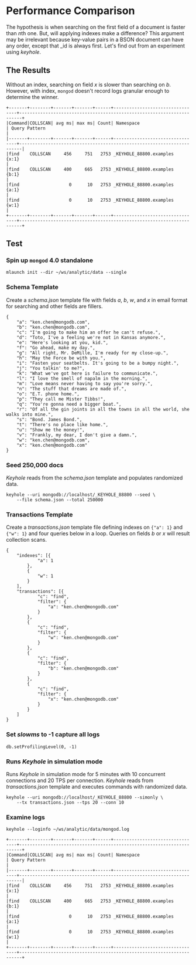 # Performance Comparison
The hypothesis is when searching on the first field of a document is faster than *n*th one.  But, will applying indexes make a difference?  This argument may be irrelevant because key-value pairs in a BSON document can have any order, except that _id is always first.  Let's find out from an experiment using *keyhole*.
 
## The Results
Without an index, searching on field *x* is slower than searching on *b*.  However, with index, `mongod` doesn't record logs granular enough to determine the winner.

```
+-------+--------+-------+-------+------+---------------------------------+-----------------------------------------------------------------------+
|Command|COLLSCAN| avg ms| max ms| Count| Namespace                       | Query Pattern                                                         |
|-------+--------+-------+-------+------+---------------------------------+-----------------------------------------------------------------------|
|find    COLLSCAN     456     751   2753 _KEYHOLE_88800.examples           {x:1}                                                                  |
|find    COLLSCAN     400     665   2753 _KEYHOLE_88800.examples           {b:1}                                                                  |
|find                   0      10   2753 _KEYHOLE_88800.examples           {a:1}                                                                  |
|find                   0      10   2753 _KEYHOLE_88800.examples           {w:1}                                                                  |
+-------+--------+-------+-------+------+---------------------------------+-----------------------------------------------------------------------+
```

## Test
### Spin up `mongod` 4.0 standalone
```
mlaunch init --dir ~/ws/analytic/data --single
```

### Schema Template
Create a *schema.json* template file with fields *a*, *b*, *w*, and *x* in email format for searching and other fields are fillers.

```
{
	"a": "ken.chen@mongodb.com",
	"b": "ken.chen@mongodb.com",
	"c": "I'm going to make him an offer he can't refuse.",
	"d": "Toto, I've a feeling we're not in Kansas anymore.",
	"e": "Here's looking at you, kid.",
	"f": "Go ahead, make my day.",
	"g": "All right, Mr. DeMille, I'm ready for my close-up.",
	"h": "May the Force be with you.",
	"i": "Fasten your seatbelts. It's going to be a bumpy night.",
	"j": "You talkin' to me?",
	"k": "What we've got here is failure to communicate.",
	"l": "I love the smell of napalm in the morning.",
	"m": "Love means never having to say you're sorry.",
	"n": "The stuff that dreams are made of.",
	"o": "E.T. phone home.",
	"p": "They call me Mister Tibbs!",
	"q": "You're gonna need a bigger boat.",
	"r": "Of all the gin joints in all the towns in all the world, she walks into mine.",
	"s": "Bond. James Bond.",
	"t": "There's no place like home.",
	"u": "Show me the money!",
	"v": "Frankly, my dear, I don't give a damn.",
	"w": "ken.chen@mongodb.com",
	"x": "ken.chen@mongodb.com"
}
```

### Seed 250,000 docs
*Keyhole* reads from the *schema.json* template and populates randomized data.

```
keyhole --uri mongodb://localhost/_KEYHOLE_88800 --seed \
    --file schema.json --total 250000
```

### Transactions Template
Create a *transactions.json* template file defining indexes on `{"a": 1}` and `{"w": 1}` and four queries below in a loop.  Queries on fields *b* or *x* will result collection scans.


```
{
	"indexes": [{
			"a": 1
		},
		{
			"w": 1
		}
	],
	"transactions": [{
			"c": "find",
			"filter": {
				"a": "ken.chen@mongodb.com"
			}
		},
		{
			"c": "find",
			"filter": {
				"w": "ken.chen@mongodb.com"
			}
		},
		{
			"c": "find",
			"filter": {
				"b": "ken.chen@mongodb.com"
			}
		},
		{
			"c": "find",
			"filter": {
				"x": "ken.chen@mongodb.com"
			}
		}
	]
}
```

### Set *slowms* to -1 capture all logs

```
db.setProfilingLevel(0, -1)
```

### Runs *Keyhole* in simulation mode
Runs *Keyhole* in simulation mode for 5 minutes with 10 concurrent connections and 20 TPS per connection.  *Keyhole* reads from *transactions.json* template and executes commands with randomized data.

```
keyhole --uri mongodb://localhost/_KEYHOLE_88800 --simonly \
    --tx transactions.json --tps 20 --conn 10
```

### Examine logs

```
keyhole --loginfo ~/ws/analytic/data/mongod.log
```

```
+-------+--------+-------+-------+------+---------------------------------+-----------------------------------------------------------------------+
|Command|COLLSCAN| avg ms| max ms| Count| Namespace                       | Query Pattern                                                         |
|-------+--------+-------+-------+------+---------------------------------+-----------------------------------------------------------------------|
|find    COLLSCAN     456     751   2753 _KEYHOLE_88800.examples           {x:1}                                                                  |
|find    COLLSCAN     400     665   2753 _KEYHOLE_88800.examples           {b:1}                                                                  |
|find                   0      10   2753 _KEYHOLE_88800.examples           {a:1}                                                                  |
|find                   0      10   2753 _KEYHOLE_88800.examples           {w:1}                                                                  |
+-------+--------+-------+-------+------+---------------------------------+-----------------------------------------------------------------------+
```